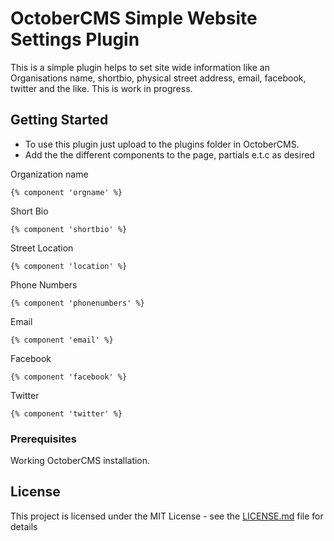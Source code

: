 # OctoberCMS Simple Website Settings Plugin
This is a simple plugin helps to set site wide information like an Organisations name, shortbio, physical street address, email, facebook, twitter and the like. This is work in progress.
## Getting Started


*  To use this plugin just upload to the plugins folder in OctoberCMS.
*  Add the the different components to the page, partials e.t.c as desired

Organization name
```
{% component 'orgname' %}
```
Short Bio
```
{% component 'shortbio' %}
```
Street Location
```
{% component 'location' %}
```
Phone Numbers
```
{% component 'phonenumbers' %}
```
Email
```
{% component 'email' %}
```
Facebook
```
{% component 'facebook' %}
```
Twitter
```
{% component 'twitter' %}

```

### Prerequisites

Working OctoberCMS installation.

## License

This project is licensed under the MIT License - see the [LICENSE.md](LICENSE.md) file for details
